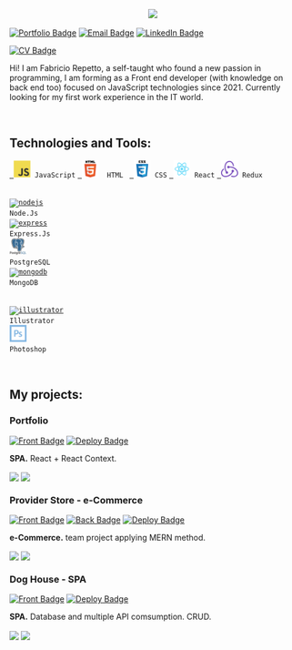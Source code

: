 <p align="center">
  <a href="#" ><img src="https://res.cloudinary.com/dsyjj0sch/image/upload/v1665497655/portfolio-preview/GitHubHeader_osfhbr.jpg"/></a>
</p>

[![Portfolio Badge](https://img.shields.io/badge/Fabricio%20Repetto-Portfolio-ffa500?style=flat-square&logo=vercel)](https://fabricio-repetto.vercel.app)
[![Email Badge](https://img.shields.io/badge/fabricio.j.repetto-@gmail.com-red?style=flat-square&logo=Gmail&logoColor=white)](https://mail.google.com/mail/u/0/?fs=1&to=fabricio.j.repetto@gmail.com&tf=cm)
[![LinkedIn Badge](https://img.shields.io/badge/LinkedIn-Profile-informational?style=flat-square&logo=linkedin&logoColor=white&color=0D76A8)](https://www.linkedin.com/in/fabricio-repetto/)

[![CV Badge](https://img.shields.io/badge/Curriculum-Esp-353535?style=flat-square)](https://res.cloudinary.com/dsyjj0sch/image/upload/v1665500157/portfolio-preview/cv_fabricio_repetto_v2_Mesa_de_trabajo_1_bokrud.png)

<p width=75%>Hi! I am Fabricio Repetto, a self-taught who found a new passion in programming, I am forming as a Front end developer (with knowledge on back end too) focused on JavaScript technologies since 2021.
Currently looking for my first work experience in the IT world.</p>

<br/>
<h2> Technologies and Tools: </h2>

<p align="left">
  <code><a href="https://developer.mozilla.org/en-US/docs/Web/JavaScript" target="_blank"> <img src="https://raw.githubusercontent.com/devicons/devicon/master/icons/javascript/javascript-original.svg" alt="javascript" height="30"/></a> JavaScript</code>
  <code><a href="https://www.w3.org/html/" target="_blank"> <img src="https://raw.githubusercontent.com/devicons/devicon/master/icons/html5/html5-original-wordmark.svg" alt="html5" height="30"/></a> <span> HTML </span></code>
  <code><a href="https://developer.mozilla.org/es/docs/Web/CSS" target="_blank"> <img src="https://raw.githubusercontent.com/github/explore/80688e429a7d4ef2fca1e82350fe8e3517d3494d/topics/css/css.png" alt="html5" height="30"/></a> CSS</code>
  <code><a href="https://reactjs.org/" target="_blank"> <img src="https://raw.githubusercontent.com/github/explore/80688e429a7d4ef2fca1e82350fe8e3517d3494d/topics/react/react.png" alt="react" height="30"/></a> React</code>
  <code><a href="https://redux.js.org" target="_blank"> <img src="https://raw.githubusercontent.com/devicons/devicon/master/icons/redux/redux-original.svg" alt="redux" width="30" height="30"/></a> Redux</code>
  
  <code><a href="https://nodejs.org" target="_blank"> <img src="https://seeklogo.com/images/N/nodejs-logo-FBE122E377-seeklogo.com.png" alt="nodejs" height="30"/></a> Node.Js</code>
  <code><a href="https://expressjs.com" target="_blank"> <img src="https://spng.pngfind.com/pngs/s/136-1363736_express-js-icon-png-transparent-png.png" alt="express" height="30"/></a> Express.Js</code>
  <code><a href="https://www.postgresql.org" target="_blank"> <img src="https://raw.githubusercontent.com/devicons/devicon/master/icons/postgresql/postgresql-original-wordmark.svg" alt="postgresql" width="30" height="30"/></a> PostgreSQL</code>
  <code><a href="https://www.mongodb.com/" target="_blank"> <img src="https://memo8.com/wp-content/uploads/2020/05/225-2254691_9kib-354x415-unnamed-mongodb-logo-svg-e1588311798927.jpg" alt="mongodb" height="30"/></a> MongoDB</code>
  
   <code><a href="https://www.adobe.com/products/illustrator.html" target="_blank"> <img src="https://upload.wikimedia.org/wikipedia/commons/thumb/6/66/Illustrator_CC_icon.png/492px-Illustrator_CC_icon.png" alt="illustrator" height="30"/></a> Illustrator</code>
  <code><a href="https://www.photoshop.com/en" target="_blank"> <img src="https://raw.githubusercontent.com/devicons/devicon/master/icons/photoshop/photoshop-line.svg" alt="photoshop" height="30"/></a> Photoshop</code>
</p>

<br/>
<h2> My projects: </h2>

<h3>Portfolio</h3>

[![Front Badge](https://img.shields.io/badge/-Front--end%20Repository-ffa500?style=flat-square)](https://github.com/FabricioJRepetto/portfolio)
[![Deploy Badge](https://img.shields.io/badge/-Deploy-ffa500?style=flat-square)](https://fabricio-repetto.vercel.app)

<p align="left">
    <p><b>SPA.</b> React + React Context.</p>
<a href="#" ><img align="center" src="https://res.cloudinary.com/dcen68vrk/image/upload/v1616992169/GitHub%20Profile/line_geelnc.svg" width="30" /></a>
<a href="https://fabricio-repetto.vercel.app" ><img align="center" src="https://res.cloudinary.com/dsyjj0sch/image/upload/v1665515937/portfolio-preview/portfolio_vi0cd7.png" width="500" /></a>


<h3>Provider Store - e-Commerce </h3>

[![Front Badge](https://img.shields.io/badge/-Front--end%20Repository-ffa500?style=flat-square)](https://github.com/FabricioJRepetto/Ecommerce)
[![Back Badge](https://img.shields.io/badge/-Back--end%20Repository-ffa500?style=flat-square)](https://github.com/fereramirez/provider-backend)
[![Deploy Badge](https://img.shields.io/badge/-Deploy-ffa500?style=flat-square)](https://providerstore.vercel.app)

<p align="left">
    <p><b>e-Commerce.</b> team project applying MERN method.</p>
<a href="#" ><img align="center" src="https://res.cloudinary.com/dcen68vrk/image/upload/v1616992169/GitHub%20Profile/line_geelnc.svg" width="30" /></a>
<a href="https://providerstore.vercel.app" ><img align="center" src="https://res.cloudinary.com/dsyjj0sch/image/upload/v1665168914/portfolio-preview/provider_premium_q1pt1p.png" width="500" /></a>


<h3>Dog House - SPA </h3>

[![Front Badge](https://img.shields.io/badge/-Front--end%20Repository-ffa500?style=flat-square)](https://github.com/FabricioJRepetto/ProyectoDogs)
[![Deploy Badge](https://img.shields.io/badge/-Deploy-ffa500?style=flat-square)](https://the-dog-house.vercel.app)

<p align="left">
    <p><b>SPA.</b> Database and multiple API comsumption. CRUD.</p>
<a href="#" ><img align="center" src="https://res.cloudinary.com/dcen68vrk/image/upload/v1616992169/GitHub%20Profile/line_geelnc.svg" width="30" /></a>
<a href="https://the-dog-house.vercel.app" ><img align="center" src="https://res.cloudinary.com/dsyjj0sch/image/upload/v1665171351/portfolio-preview/Screenshot_2022-10-07_163520_ohj04q.png" width="500" /></a>

